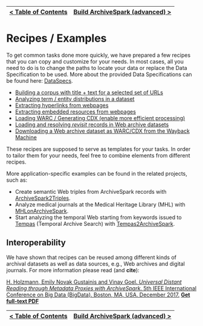 [< Table of Contents](README.md) | [Build ArchiveSpark (advanced) >](Build.md)
:---|---:

# Recipes / Examples

To get common tasks done more quickly, we have prepared a few recipes that you can copy and customize for your needs.
In most cases, all you need to do is to change the paths to locate your data or replace the Data Specification to be used.
More about the provided Data Specifications can be found here: [DataSpecs](DataSpecs.md).

* [Building a corpus with title + text for a selected set of URLs](../notebooks/Selected_Title-and-Text.ipynb)
* [Analyzing term / entity distributions in a dataset](../notebooks/Analyze_Term-Distributions.ipynb)
* [Extracting hyperlinks from webpages](../notebooks/Link_Extraction.ipynb)
* [Extracting embedded resources from webpages](../notebooks/Extract_Embeds.ipynb)
* [Loading WARC / Generating CDX (enable more efficient processing)](../notebooks/Generate_CDX.ipynb)
* [Loading and resolving  *revisit* records in Web archive datasets](../notebooks/Resolve_Revisit_Records.ipynb)
* [Downloading a Web archive dataset as WARC/CDX from the Wayback Machine](../notebooks/Download_WARC_from_Wayback.ipynb)

These recipes are supposed to serve as templates for your tasks. In order to tailor them for your needs, feel free to combine elements from different recipes.

More application-specific examples can be found in the related projects, such as:

* Create semantic Web triples from ArchiveSpark records with [ArchiveSpark2Triples](https://github.com/helgeho/ArchiveSpark2Triples).
* Analyze medical journals at the Medical Heritage Library (MHL) with [MHLonArchiveSpark](https://github.com/helgeho/MHLonArchiveSpark).
* Start analyzing the temporal Web starting from keywords issued to [Tempas](http://tempas.L3S.de/v2) (Temporal Archive Search) with [Tempas2ArchiveSpark](https://github.com/helgeho/Tempas2ArchiveSpark).

## Interoperability

We have shown that recipes can be reused among different kinds of archival datasets as well as data sources, e.g., Web archives and digital journals.
For more information please read (and **cite**):

[H. Holzmann, Emily Novak Gustainis and Vinay Goel. *Universal Distant Reading through Metadata Proxies with ArchiveSpark*. 5th IEEE International Conference on Big Data (BigData). Boston, MA, USA. December 2017.](http://cci.drexel.edu/bigdata/bigdata2017/AcceptedPapers.html) [**Get full-text PDF**](http://www.helgeholzmann.de/papers/BIGDATA_2017.pdf) 

[< Table of Contents](README.md) | [Build ArchiveSpark (advanced) >](Build.md)
:---|---: